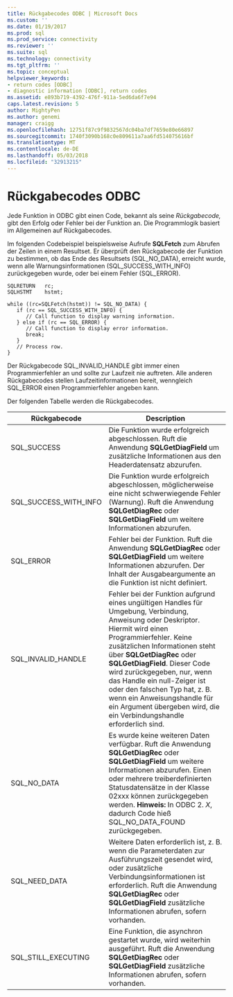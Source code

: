 ```yaml
---
title: Rückgabecodes ODBC | Microsoft Docs
ms.custom: ''
ms.date: 01/19/2017
ms.prod: sql
ms.prod_service: connectivity
ms.reviewer: ''
ms.suite: sql
ms.technology: connectivity
ms.tgt_pltfrm: ''
ms.topic: conceptual
helpviewer_keywords:
- return codes [ODBC]
- diagnostic information [ODBC], return codes
ms.assetid: e893b719-4392-476f-911a-5ed6da6f7e94
caps.latest.revision: 5
author: MightyPen
ms.author: genemi
manager: craigg
ms.openlocfilehash: 12751f87c9f9832567dc04ba7df7659e80e66897
ms.sourcegitcommit: 1740f3090b168c0e809611a7aa6fd514075616bf
ms.translationtype: MT
ms.contentlocale: de-DE
ms.lasthandoff: 05/03/2018
ms.locfileid: "32913215"
---
```

# <a name="return-codes-odbc"></a>Rückgabecodes ODBC
Jede Funktion in ODBC gibt einen Code, bekannt als seine *Rückgabecode,* gibt den Erfolg oder Fehler bei der Funktion an. Die Programmlogik basiert im Allgemeinen auf Rückgabecodes.  
  
 Im folgenden Codebeispiel beispielsweise Aufrufe **SQLFetch** zum Abrufen der Zeilen in einem Resultset. Er überprüft den Rückgabecode der Funktion zu bestimmen, ob das Ende des Resultsets (SQL_NO_DATA), erreicht wurde, wenn alle Warnungsinformationen (SQL_SUCCESS_WITH_INFO) zurückgegeben wurde, oder bei einem Fehler (SQL_ERROR).  
  
```  
SQLRETURN   rc;  
SQLHSTMT    hstmt;  
  
while ((rc=SQLFetch(hstmt)) != SQL_NO_DATA) {  
   if (rc == SQL_SUCCESS_WITH_INFO) {  
      // Call function to display warning information.  
   } else if (rc == SQL_ERROR) {  
      // Call function to display error information.  
      break;  
   }  
   // Process row.  
}  
```  
  
 Der Rückgabecode SQL_INVALID_HANDLE gibt immer einen Programmierfehler an und sollte zur Laufzeit nie auftreten. Alle anderen Rückgabecodes stellen Laufzeitinformationen bereit, wenngleich SQL_ERROR einen Programmierfehler angeben kann.  
  
 Der folgenden Tabelle werden die Rückgabecodes.  
  
|Rückgabecode|Description|  
|-----------------|-----------------|  
|SQL_SUCCESS|Die Funktion wurde erfolgreich abgeschlossen. Ruft die Anwendung **SQLGetDiagField** um zusätzliche Informationen aus den Headerdatensatz abzurufen.|  
|SQL_SUCCESS_WITH_INFO|Die Funktion wurde erfolgreich abgeschlossen, möglicherweise eine nicht schwerwiegende Fehler (Warnung). Ruft die Anwendung **SQLGetDiagRec** oder **SQLGetDiagField** um weitere Informationen abzurufen.|  
|SQL_ERROR|Fehler bei der Funktion. Ruft die Anwendung **SQLGetDiagRec** oder **SQLGetDiagField** um weitere Informationen abzurufen. Der Inhalt der Ausgabeargumente an die Funktion ist nicht definiert.|  
|SQL_INVALID_HANDLE|Fehler bei der Funktion aufgrund eines ungültigen Handles für Umgebung, Verbindung, Anweisung oder Deskriptor. Hiermit wird einen Programmierfehler. Keine zusätzlichen Informationen steht über **SQLGetDiagRec** oder **SQLGetDiagField**. Dieser Code wird zurückgegeben, nur, wenn das Handle ein null-Zeiger ist oder den falschen Typ hat, z. B. wenn ein Anweisungshandle für ein Argument übergeben wird, die ein Verbindungshandle erforderlich sind.|  
|SQL_NO_DATA|Es wurde keine weiteren Daten verfügbar. Ruft die Anwendung **SQLGetDiagRec** oder **SQLGetDiagField** um weitere Informationen abzurufen. Einen oder mehrere treiberdefinierten Statusdatensätze in der Klasse 02xxx können zurückgegeben werden. **Hinweis:** In ODBC 2. *X*, dadurch Code hieß SQL_NO_DATA_FOUND zurückgegeben.|  
|SQL_NEED_DATA|Weitere Daten erforderlich ist, z. B. wenn die Parameterdaten zur Ausführungszeit gesendet wird, oder zusätzliche Verbindungsinformationen ist erforderlich. Ruft die Anwendung **SQLGetDiagRec** oder **SQLGetDiagField** zusätzliche Informationen abrufen, sofern vorhanden.|  
|SQL_STILL_EXECUTING|Eine Funktion, die asynchron gestartet wurde, wird weiterhin ausgeführt. Ruft die Anwendung **SQLGetDiagRec** oder **SQLGetDiagField** zusätzliche Informationen abrufen, sofern vorhanden.|

